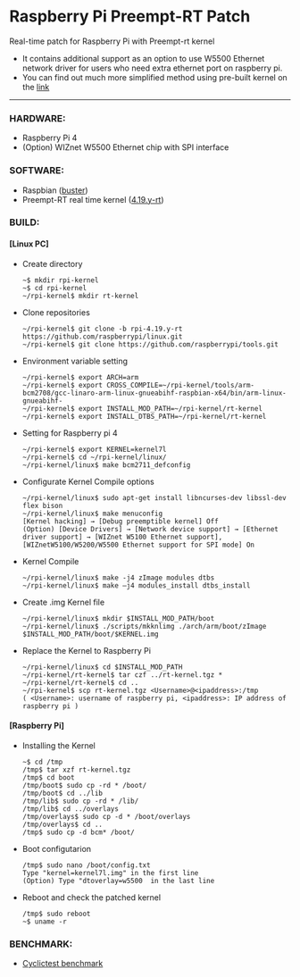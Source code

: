 # Raspberry Pi Preempt-RT Patch
Real-time patch for Raspberry Pi with Preempt-rt kernel

+ It contains additional support as an option to use W5500 Ethernet network driver for users who need extra ethernet port on raspberry pi.
+ You can find out much more simplified method using pre-built kernel on the [link](https://github.com/shkwon98/RPi_PreemptRT_PreBuilt)

---

### HARDWARE:
+ Raspberry Pi 4
+ (Option) WIZnet W5500 Ethernet chip with SPI interface


### SOFTWARE:
+ Raspbian ([buster](http://downloads.raspberrypi.org/raspbian/images/raspbian-2020-02-14/2020-02-13-raspbian-buster.zip))
+ Preempt-RT real time kernel ([4.19.y-rt](https://github.com/raspberrypi/linux/tree/rpi-4.19.y-rt))


### BUILD:

#### [Linux PC]

+ Create directory

      ~$ mkdir rpi-kernel
      ~$ cd rpi-kernel
      ~/rpi-kernel$ mkdir rt-kernel

+ Clone repositories

      ~/rpi-kernel$ git clone -b rpi-4.19.y-rt https://github.com/raspberrypi/linux.git
      ~/rpi-kernel$ git clone https://github.com/raspberrypi/tools.git

+ Environment variable setting

      ~/rpi-kernel$ export ARCH=arm
      ~/rpi-kernel$ export CROSS_COMPILE=~/rpi-kernel/tools/arm-bcm2708/gcc-linaro-arm-linux-gnueabihf-raspbian-x64/bin/arm-linux-gnueabihf-
      ~/rpi-kernel$ export INSTALL_MOD_PATH=~/rpi-kernel/rt-kernel
      ~/rpi-kernel$ export INSTALL_DTBS_PATH=~/rpi-kernel/rt-kernel

+ Setting for Raspberry pi 4

      ~/rpi-kernel$ export KERNEL=kernel7l
      ~/rpi-kernel$ cd ~/rpi-kernel/linux/
      ~/rpi-kernel/linux$ make bcm2711_defconfig

+ Configurate Kernel Compile options

      ~/rpi-kernel/linux$ sudo apt-get install libncurses-dev libssl-dev flex bison
      ~/rpi-kernel/linux$ make menuconfig
      [Kernel hacking] → [Debug preemptible kernel] Off
      (Option) [Device Drivers] → [Network device support] → [Ethernet driver support] → [WIZnet W5100 Ethernet support], [WIZnetW5100/W5200/W5500 Ethernet support for SPI mode] On

+ Kernel Compile

      ~/rpi-kernel/linux$ make -j4 zImage modules dtbs
      ~/rpi-kernel/linux$ make –j4 modules_install dtbs_install

+ Create .img Kernel file

      ~/rpi-kernel/linux$ mkdir $INSTALL_MOD_PATH/boot
      ~/rpi-kernel/linux$ ./scripts/mkknlimg ./arch/arm/boot/zImage $INSTALL_MOD_PATH/boot/$KERNEL.img

+ Replace the Kernel to Raspberry Pi

      ~/rpi-kernel/linux$ cd $INSTALL_MOD_PATH
      ~/rpi-kernel/rt-kernel$ tar czf ../rt-kernel.tgz *
      ~/rpi-kernel/rt-kernel$ cd ..
      ~/rpi-kernel$ scp rt-kernel.tgz <Username>@<ipaddress>:/tmp
      ( <Username>: username of raspberry pi, <ipaddress>: IP address of raspberry pi )


    
#### [Raspberry Pi]

+ Installing the Kernel

      ~$ cd /tmp
      /tmp$ tar xzf rt-kernel.tgz
      /tmp$ cd boot
      /tmp/boot$ sudo cp -rd * /boot/
      /tmp/boot$ cd ../lib
      /tmp/lib$ sudo cp -rd * /lib/
      /tmp/lib$ cd ../overlays
      /tmp/overlays$ sudo cp -d * /boot/overlays
      /tmp/overlays$ cd ..
      /tmp$ sudo cp -d bcm* /boot/

+ Boot configutarion

      /tmp$ sudo nano /boot/config.txt
      Type "kernel=kernel7l.img" in the first line
      (Option) Type "dtoverlay=w5500  in the last line

+ Reboot and check the patched kernel

      /tmp$ sudo reboot
      ~$ uname -r


### BENCHMARK:
+ [Cyclictest benchmark](https://github.com/shkwon98/Cyclictest)
